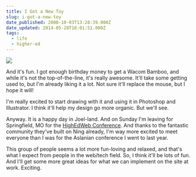 ```yaml
---
title: I Got a New Toy
slug: i-got-a-new-toy
date_published: 2008-10-03T13:28:39.000Z
date_updated: 2014-05-28T16:01:51.000Z
tags:
  - life
  - higher-ed
---
```


[![](http://res.cloudinary.com/joelgoodman/image/upload/v1401314512/bamboo_11_ssiulb.jpg)](http://www.wacom.com/bambootablet/bamboo.cfm)

And it's fun. I got enough birthday money to get a Wacom Bamboo, and while it's not the top-of-the-line, it's really awesome. It'll take some getting used to, but I'm already liking it a lot. Not sure it'll replace the mouse, but I hope it will!

I'm really excited to start drawing with it and using it in Photoshop and Illustrator. I think it'll help my design go more organic. But we'll see.

Anyway. It is a happy day in Joel-land. And on Sunday I'm leaving for Springfield, MO for the [HighEdWeb Conference](https://highedweb.org). And thanks to the fantastic community they've built on Ning already, I'm way more excited to meet everyone than I was for the Aslanian conference I went to last year.

This group of people seems a lot more fun-loving and relaxed, and that's what I expect from people in the web/tech field. So, I think it'll be lots of fun. And I'll get some more great ideas for what we can implement on the site at work. Exciting.
